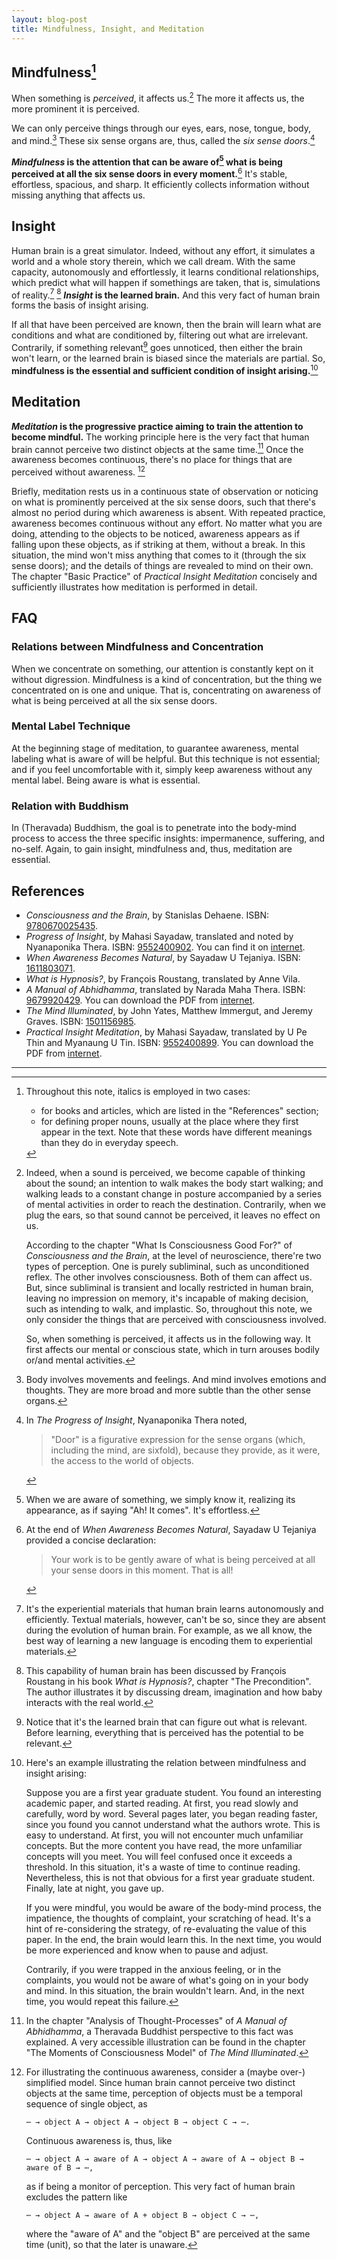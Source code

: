 ```yaml
---
layout: blog-post
title: Mindfulness, Insight, and Meditation
---
```


## Mindfulness[^convention]

When something is _perceived_, it affects us.[^be-perceived-and-affected] The more it affects us, the more prominent it is perceived.

We can only perceive things through our eyes, ears, nose, tongue, body, and mind.[^body-and-mind] These six sense organs are, thus, called the _six sense doors_.[^doors]

**_Mindfulness_ is the attention that can be aware of[^be-aware-of] what is being perceived at all the six sense doors in every moment.**[^Tejaniya] It's stable, effortless, spacious, and sharp. It efficiently collects information without missing anything that affects us.

## Insight

Human brain is a great simulator. Indeed, without any effort, it simulates a world and a whole story therein, which we call dream. With the same capacity, autonomously and effortlessly, it learns conditional relationships, which predict what will happen if somethings are taken, that is, simulations of reality.[^brain-learning] [^brain-capability] **_Insight_ is the learned brain.** And this very fact of human brain forms the basis of insight arising.

If all that have been perceived are known, then the brain will learn what are conditions and what are conditioned by, filtering out what are irrelevant. Contrarily, if something relevant[^what-is-relevant] goes unnoticed, then either the brain won't learn, or the learned brain is biased since the materials are partial. So, **mindfulness is the essential and sufficient condition of insight arising.**[^mindfulness-insight-example]

## Meditation

**_Meditation_ is the progressive practice aiming to train the attention to become mindful.** The working principle here is the very fact that human brain cannot perceive two distinct objects at the same time.[^brain-perception] Once the awareness becomes continuous, there's no place for things that are perceived without awareness. [^model]

Briefly, meditation rests us in a continuous state of observation or noticing on what is prominently perceived at the six sense doors, such that there's almost no period during which awareness is absent. With repeated practice, awareness becomes continuous without any effort. No matter what you are doing, attending to the objects to be noticed, awareness appears as if falling upon these objects, as if striking at them, without a break. In this situation, the mind won't miss anything that comes to it (through the six sense doors); and the details of things are revealed to mind on their own. The chapter "Basic Practice" of _Practical Insight Meditation_ concisely and sufficiently illustrates how meditation is performed in detail.

## FAQ

### Relations between Mindfulness and Concentration

When we concentrate on something, our attention is constantly kept on it without digression. Mindfulness is a kind of concentration, but the thing we concentrated on is one and unique. That is, concentrating on awareness of what is being perceived at all the six sense doors.

### Mental Label Technique

At the beginning stage of meditation, to guarantee awareness, mental labeling what is aware of will be helpful. But this technique is not essential; and if you feel uncomfortable with it, simply keep awareness without any mental label. Being aware is what is essential.

### Relation with Buddhism

In (Theravada) Buddhism, the goal is to penetrate into the body-mind process to access the three specific insights: impermanence, suffering, and no-self. Again, to gain insight, mindfulness and, thus, meditation are essential.

## References

- _Consciousness and the Brain_, by Stanislas Dehaene. ISBN: [9780670025435](https://isbnsearch.org/isbn/9780670025435).
- _Progress of Insight_, by Mahasi Sayadaw, translated and noted by Nyanaponika Thera. ISBN: [9552400902](https://isbnsearch.org/isbn/9552400902). You can find it on [internet](https://www.accesstoinsight.org/lib/authors/mahasi/progress.html).
- _When Awareness Becomes Natural_, by Sayadaw U Tejaniya. ISBN: [1611803071](https://isbnsearch.org/isbn/1611803071).
- _What is Hypnosis?_, by François Roustang, translated by Anne Vila.
- _A Manual of Abhidhamma_, translated by Narada Maha Thera. ISBN: [9679920429](https://isbnsearch.org/isbn/9679920429). You can download the PDF from [internet](http://www.buddhanet.net/pdf_file/abhidhamma.pdf).
- _The Mind Illuminated_, by John Yates, Matthew Immergut, and Jeremy Graves. ISBN: [1501156985](https://isbnsearch.org/isbn/1501156985).
- _Practical Insight Meditation_, by Mahasi Sayadaw, translated by U Pe Thin and Myanaung U Tin. ISBN: [9552400899](https://isbnsearch.org/isbn/9552400899). You can download the PDF from [internet](https://www.bps.lk/olib/bp/bp503s_Mahasi_Practical-Insight-Meditation.pdf).

[^convention]: Throughout this note, italics is employed in two cases:
  
    - for books and articles, which are listed in the "References" section;
    - for defining proper nouns, usually at the place where they first appear in the text. Note that these words have different meanings than they do in everyday speech.

[^be-perceived-and-affected]: Indeed, when a sound is perceived, we become capable of thinking about the sound; an intention to walk makes the body start walking; and walking leads to a constant change in posture accompanied by a series of mental activities in order to reach the destination. Contrarily, when we plug the ears, so that sound cannot be perceived, it leaves no effect on us.

    According to the chapter "What Is Consciousness Good For?" of _Consciousness and the Brain_, at the level of neuroscience, there're two types of perception. One is purely subliminal, such as unconditioned reflex. The other involves consciousness. Both of them can affect us. But, since subliminal is transient and locally restricted in human brain, leaving no impression on memory, it's incapable of making decision, such as intending to walk, and implastic. So, throughout this note, we only consider the things that are perceived with consciousness involved.

    So, when something is perceived, it affects us in the following way. It first affects our mental or conscious state, which in turn arouses bodily or/and mental activities.

[^body-and-mind]: Body involves movements and feelings. And mind involves emotions and thoughts. They are more broad and more subtle than the other sense organs.

[^doors]: In _The Progress of Insight_, Nyanaponika Thera noted,

    > "Door" is a figurative expression for the sense organs (which, including the mind, are sixfold), because they provide, as it were, the access to the world of objects.

[^be-aware-of]: When we are aware of something, we simply know it, realizing its appearance, as if saying "Ah! It comes". It's effortless.

[^Tejaniya]: At the end of _When Awareness Becomes Natural_, Sayadaw U Tejaniya provided a concise declaration:

    > Your work is to be gently aware of what is being perceived at all your sense doors in this moment. That is all!

[^brain-learning]: It's the experiential materials that human brain learns autonomously and efficiently. Textual materials, however, can't be so, since they are absent during the evolution of human brain. For example, as we all know, the best way of learning a new language is encoding them to experiential materials.

[^brain-capability]: This capability of human brain has been discussed by François Roustang in his book _What is Hypnosis?_, chapter "The Precondition". The author illustrates it by discussing dream, imagination and how baby interacts with the real world.

[^what-is-relevant]: Notice that it's the learned brain that can figure out what is relevant. Before learning, everything that is perceived has the potential to be relevant.

[^mindfulness-insight-example]: Here's an example illustrating the relation between mindfulness and insight arising:

    Suppose you are a first year graduate student. You found an interesting academic paper, and started reading. At first, you read slowly and carefully, word by word. Several pages later, you began reading faster, since you found you cannot understand what the authors wrote. This is easy to understand. At first, you will not encounter much unfamiliar concepts. But the more content you have read, the more unfamiliar concepts will you meet. You will feel confused once it exceeds a threshold. In this situation, it's a waste of time to continue reading. Nevertheless, this is not that obvious for a first year graduate student. Finally, late at night, you gave up.

    If you were mindful, you would be aware of the body-mind process, the impatience, the thoughts of complaint, your scratching of head. It's a hint of re-considering the strategy, of re-evaluating the value of this paper. In the end, the brain would learn this. In the next time, you would be more experienced and know when to pause and adjust.

    Contrarily, if you were trapped in the anxious feeling, or in the complaints, you would not be aware of what's going on in your body and mind. In this situation, the brain wouldn't learn. And, in the next time, you would repeat this failure.

[^brain-perception]: In the chapter "Analysis of Thought-Processes" of _A Manual of Abhidhamma_, a Theravada Buddhist perspective to this fact was explained. A very accessible illustration can be found in the chapter "The Moments of Consciousness Model" of _The Mind Illuminated_.

[^model]: For illustrating the continuous awareness, consider a (maybe over-) simplified model. Since human brain cannot perceive two distinct objects at the same time, perception of objects must be a temporal sequence of single object, as 

        ⋯ → object A → object A → object B → object C → ⋯.
    
    Continuous awareness is, thus, like
    
        ⋯ → object A → aware of A → object A → aware of A → object B → aware of B → ⋯,

    as if being a monitor of perception. This very fact of human brain excludes the pattern like
    
        ⋯ → object A → aware of A + object B → object C → ⋯,

    where the "aware of A" and the "object B" are perceived at the same time (unit), so that the later is unaware.

---
